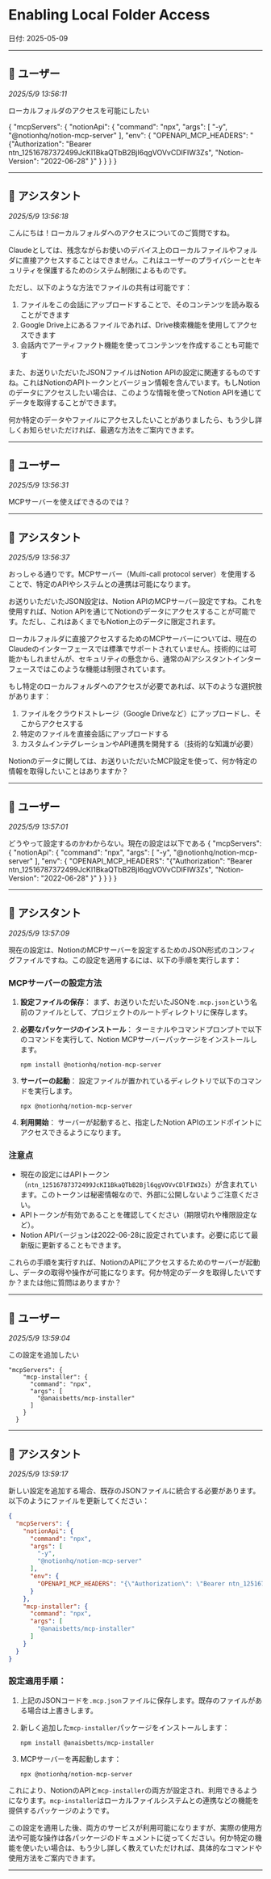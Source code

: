 # Enabling Local Folder Access

日付: 2025-05-09

---

## 👤 ユーザー
*2025/5/9 13:56:11*

ローカルフォルダのアクセスを可能にしたい

{
  "mcpServers": {
    "notionApi": {
      "command": "npx",
      "args": [
        "-y",
        "@notionhq/notion-mcp-server"
      ],
      "env": {
        "OPENAPI_MCP_HEADERS": "{\"Authorization\": \"Bearer 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\", \"Notion-Version\": \"2022-06-28\" }"
      }
    }
  }
}

---

## 🤖 アシスタント
*2025/5/9 13:56:18*

こんにちは！ローカルフォルダへのアクセスについてのご質問ですね。

Claudeとしては、残念ながらお使いのデバイス上のローカルファイルやフォルダに直接アクセスすることはできません。これはユーザーのプライバシーとセキュリティを保護するためのシステム制限によるものです。

ただし、以下のような方法でファイルの共有は可能です：

1. ファイルをこの会話にアップロードすることで、そのコンテンツを読み取ることができます
2. Google Drive上にあるファイルであれば、Drive検索機能を使用してアクセスできます
3. 会話内でアーティファクト機能を使ってコンテンツを作成することも可能です

また、お送りいただいたJSONファイルはNotion APIの設定に関連するものですね。これはNotionのAPIトークンとバージョン情報を含んでいます。もしNotionのデータにアクセスしたい場合は、このような情報を使ってNotion APIを通じてデータを取得することができます。

何か特定のデータやファイルにアクセスしたいことがありましたら、もう少し詳しくお知らせいただければ、最適な方法をご案内できます。

---

## 👤 ユーザー
*2025/5/9 13:56:31*

MCPサーバーを使えばできるのでは？

---

## 🤖 アシスタント
*2025/5/9 13:56:37*

おっしゃる通りです。MCPサーバー（Multi-call protocol server）を使用することで、特定のAPIやシステムとの連携は可能になります。

お送りいただいたJSON設定は、Notion APIのMCPサーバー設定ですね。これを使用すれば、Notion APIを通じてNotionのデータにアクセスすることが可能です。ただし、これはあくまでもNotion上のデータに限定されます。

ローカルフォルダに直接アクセスするためのMCPサーバーについては、現在のClaudeのインターフェースでは標準でサポートされていません。技術的には可能かもしれませんが、セキュリティの懸念から、通常のAIアシスタントインターフェースではこのような機能は制限されています。

もし特定のローカルフォルダへのアクセスが必要であれば、以下のような選択肢があります：

1. ファイルをクラウドストレージ（Google Driveなど）にアップロードし、そこからアクセスする
2. 特定のファイルを直接会話にアップロードする
3. カスタムインテグレーションやAPI連携を開発する（技術的な知識が必要）

Notionのデータに関しては、お送りいただいたMCP設定を使って、何か特定の情報を取得したいことはありますか？

---

## 👤 ユーザー
*2025/5/9 13:57:01*

どうやって設定するのかわからない。現在の設定は以下である
{
  "mcpServers": {
    "notionApi": {
      "command": "npx",
      "args": [
        "-y",
        "@notionhq/notion-mcp-server"
      ],
      "env": {
        "OPENAPI_MCP_HEADERS": "{\"Authorization\": \"Bearer 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\", \"Notion-Version\": \"2022-06-28\" }"
      }
    }
  }
}

---

## 🤖 アシスタント
*2025/5/9 13:57:09*

現在の設定は、NotionのMCPサーバーを設定するためのJSON形式のコンフィグファイルですね。この設定を適用するには、以下の手順を実行します：

### MCPサーバーの設定方法

1. **設定ファイルの保存**：
   まず、お送りいただいたJSONを`.mcp.json`という名前のファイルとして、プロジェクトのルートディレクトリに保存します。

2. **必要なパッケージのインストール**：
   ターミナルやコマンドプロンプトで以下のコマンドを実行して、Notion MCPサーバーパッケージをインストールします。
   ```
   npm install @notionhq/notion-mcp-server
   ```

3. **サーバーの起動**：
   設定ファイルが置かれているディレクトリで以下のコマンドを実行します。
   ```
   npx @notionhq/notion-mcp-server
   ```

4. **利用開始**：
   サーバーが起動すると、指定したNotion APIのエンドポイントにアクセスできるようになります。

### 注意点

- 現在の設定にはAPIトークン（`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`）が含まれています。このトークンは秘密情報なので、外部に公開しないようご注意ください。
- APIトークンが有効であることを確認してください（期限切れや権限設定など）。
- Notion APIバージョンは2022-06-28に設定されています。必要に応じて最新版に更新することもできます。

これらの手順を実行すれば、NotionのAPIにアクセスするためのサーバーが起動し、データの取得や操作が可能になります。何か特定のデータを取得したいですか？または他に質問はありますか？

---

## 👤 ユーザー
*2025/5/9 13:59:04*

この設定を追加したい

```
"mcpServers": {
    "mcp-installer": {
      "command": "npx",
      "args": [
        "@anaisbetts/mcp-installer"
      ]
    }
  }
```

---

## 🤖 アシスタント
*2025/5/9 13:59:17*

新しい設定を追加する場合、既存のJSONファイルに統合する必要があります。以下のようにファイルを更新してください：

```json
{
  "mcpServers": {
    "notionApi": {
      "command": "npx",
      "args": [
        "-y",
        "@notionhq/notion-mcp-server"
      ],
      "env": {
        "OPENAPI_MCP_HEADERS": "{\"Authorization\": \"Bearer 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\", \"Notion-Version\": \"2022-06-28\" }"
      }
    },
    "mcp-installer": {
      "command": "npx",
      "args": [
        "@anaisbetts/mcp-installer"
      ]
    }
  }
}
```

### 設定適用手順：

1. 上記のJSONコードを`.mcp.json`ファイルに保存します。既存のファイルがある場合は上書きします。

2. 新しく追加した`mcp-installer`パッケージをインストールします：
   ```
   npm install @anaisbetts/mcp-installer
   ```

3. MCPサーバーを再起動します：
   ```
   npx @notionhq/notion-mcp-server
   ```

これにより、NotionのAPIと`mcp-installer`の両方が設定され、利用できるようになります。`mcp-installer`はローカルファイルシステムとの連携などの機能を提供するパッケージのようです。

この設定を適用した後、両方のサービスが利用可能になりますが、実際の使用方法や可能な操作は各パッケージのドキュメントに従ってください。何か特定の機能を使いたい場合は、もう少し詳しく教えていただければ、具体的なコマンドや使用方法をご案内できます。

---
